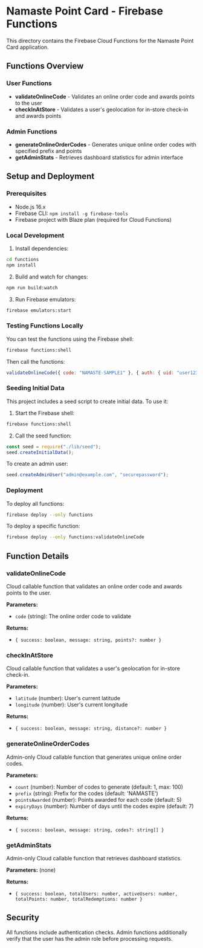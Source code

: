 # Namaste Point Card - Firebase Functions

This directory contains the Firebase Cloud Functions for the Namaste Point Card application.

## Functions Overview

### User Functions

- **validateOnlineCode** - Validates an online order code and awards points to the user
- **checkInAtStore** - Validates a user's geolocation for in-store check-in and awards points

### Admin Functions

- **generateOnlineOrderCodes** - Generates unique online order codes with specified prefix and points
- **getAdminStats** - Retrieves dashboard statistics for admin interface

## Setup and Deployment

### Prerequisites

- Node.js 16.x
- Firebase CLI: `npm install -g firebase-tools`
- Firebase project with Blaze plan (required for Cloud Functions)

### Local Development

1. Install dependencies:

```bash
cd functions
npm install
```

2. Build and watch for changes:

```bash
npm run build:watch
```

3. Run Firebase emulators:

```bash
firebase emulators:start
```

### Testing Functions Locally

You can test the functions using the Firebase shell:

```bash
firebase functions:shell
```

Then call the functions:

```js
validateOnlineCode({ code: "NAMASTE-SAMPLE1" }, { auth: { uid: "user123" } });
```

### Seeding Initial Data

This project includes a seed script to create initial data. To use it:

1. Start the Firebase shell:

```bash
firebase functions:shell
```

2. Call the seed function:

```js
const seed = require("./lib/seed");
seed.createInitialData();
```

To create an admin user:

```js
seed.createAdminUser("admin@example.com", "securepassword");
```

### Deployment

To deploy all functions:

```bash
firebase deploy --only functions
```

To deploy a specific function:

```bash
firebase deploy --only functions:validateOnlineCode
```

## Function Details

### validateOnlineCode

Cloud callable function that validates an online order code and awards points to the user.

**Parameters:**

- `code` (string): The online order code to validate

**Returns:**

- `{ success: boolean, message: string, points?: number }`

### checkInAtStore

Cloud callable function that validates a user's geolocation for in-store check-in.

**Parameters:**

- `latitude` (number): User's current latitude
- `longitude` (number): User's current longitude

**Returns:**

- `{ success: boolean, message: string, distance?: number }`

### generateOnlineOrderCodes

Admin-only Cloud callable function that generates unique online order codes.

**Parameters:**

- `count` (number): Number of codes to generate (default: 1, max: 100)
- `prefix` (string): Prefix for the codes (default: 'NAMASTE')
- `pointsAwarded` (number): Points awarded for each code (default: 5)
- `expiryDays` (number): Number of days until the codes expire (default: 7)

**Returns:**

- `{ success: boolean, message: string, codes?: string[] }`

### getAdminStats

Admin-only Cloud callable function that retrieves dashboard statistics.

**Parameters:** (none)

**Returns:**

- `{ success: boolean, totalUsers: number, activeUsers: number, totalPoints: number, totalRedemptions: number }`

## Security

All functions include authentication checks. Admin functions additionally verify that the user has the admin role before processing requests.
